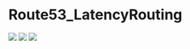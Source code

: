 # Route53_LatencyRouting

![](https://i.loli.net/2019/07/09/5d242a677fadc83081.png)
![](https://i.loli.net/2019/07/09/5d242a6c3c84782230.png)
![](https://i.loli.net/2019/07/09/5d242c1444c6e79206.png)
